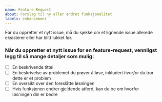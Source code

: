 ```yaml
---
name: Feature Request
about: Forslag til ny eller endret funksjonalitet
labels: enhancement 
---
```

Før du oppretter et nytt issue, må du sjekke om et lignende issue allerede eksisterer eller har blitt lukket før.

### Når du oppretter et nytt issue for en feature-request, vennligst legg til så mange detaljer som mulig:
- [ ] En beskrivende tittel
- [ ] En beskrivelse av problemet du prøver å løse, inkludert *hvorfor* du tror dette er et problem
- [ ] En oversikt over den foreslåtte løsningen
- [ ] Hvis funksjonen endrer gjeldende atferd, kan du be om hvorfor løsningen din er bedre 
